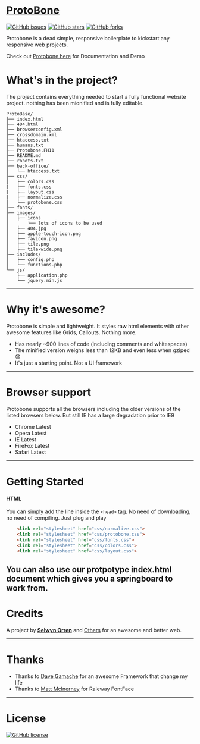 # [ProtoBone](https://github.com/Linuxweb/ProtoBone)

[![GitHub issues](https://img.shields.io/github/issues/Linuxweb/ProtoBone.svg)](https://github.com/Linuxweb/ProtoBone/issues)
[![GitHub stars](https://img.shields.io/github/stars/Linuxweb/ProtoBone.svg)](https://github.com/Linuxweb/ProtoBone/stargazers)
[![GitHub forks](https://img.shields.io/github/forks/Linuxweb/ProtoBone.svg)](https://github.com/Linuxweb/ProtoBone/network)

Protobone is a dead simple, responsive boilerplate to kickstart any responsive web projects.

Check out [Protobone here](https://goo.gl/n4Nb2m/) for Documentation and Demo

# What's in the project?

The project contains everything needed to start a fully functional website project. nothing has been mionified and is fully editable.

```
ProtoBase/
├── index.html
├── 404.html
├── browserconfig.xml
├── crossdomain.xml
├── htaccess.txt
├── humans.txt
├── Protobone.FH11
├── README.md
├── robots.txt
├── back-office/
│   └── htaccess.txt
├── css/
│   ├── colors.css
|   ├── fonts.css
|   ├── layout.css
|   ├── normalize.css
│   └── protobone.css
├── fonts/
├── images/
│   ├── icons
│   	└── lots of icons to be used
│   ├── 404.jpg
│   ├── apple-touch-icon.png
│   ├── favicon.png
│   ├── tile.png
│   ├── tile-wide.png
├── includes/
│   ├── config.php
│   └── functions.php
└── js/
    ├── application.php
    └── jquery.min.js
```
---

# Why it's awesome?

Protobone is simple and lightweight. It styles raw html elements with other awesome features like Grids, Callouts. Nothing more.

* Has nearly ~900 lines of code (including comments and whitespaces)
* The minified version weighs less than 12KB and even less when gziped :sunglasses:
* It's just a starting point. Not a UI framework

---

# Browser support

Protobone supports all the browsers including the older versions of the listed browsers below. But still IE has a large degradation prior to IE9

* Chrome Latest
* Opera Latest
* IE Latest
* FireFox Latest
* Safari Latest

---

# Getting Started

#### HTML

You can simply add the line inside the `<head>` tag. No need of downloading, no need of compiling. Just plug and play

```html
	<link rel="stylesheet" href="css/normalize.css">
	<link rel="stylesheet" href="css/protobone.css">
	<link rel="stylesheet" href="css/fonts.css">
	<link rel="stylesheet" href="css/colors.css">
	<link rel="stylesheet" href="css/layout.css">
```
You can also use our protpotype index.html document which gives you a springboard to work from.
---

# Credits

A project by **[Selwyn Orren](https://github.com/linuxweb)** and [Others](https://github.com/Linuxweb/ProtoBone/graphs/contributors) for an awesome and better web.

---

# Thanks

* Thanks to [Dave Gamache](https://github.com/dhg) for an awesome Framework that change my life
* Thanks to [Matt McInerney](https://fonts.google.com/specimen/Raleway) for Raleway FontFace

---

# License
[![GitHub license](https://img.shields.io/badge/license-MIT-blue.svg)](https://github.com/Linuxweb/ProtoBone/blob/master/LICENSE)
